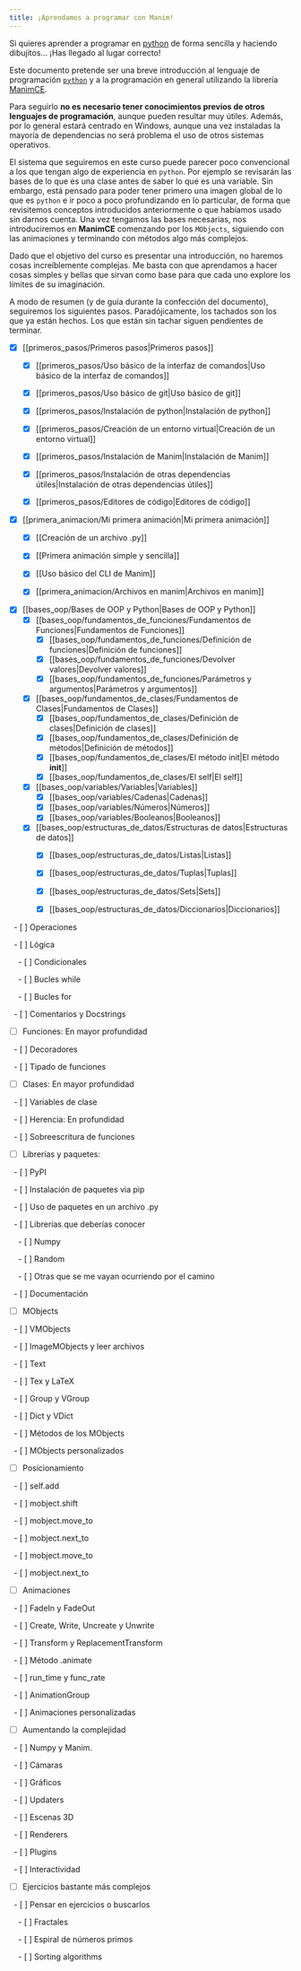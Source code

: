 ```yaml
---
title: ¡Aprendamos a programar con Manim!
---
```


Si quieres aprender a programar en [python](https://es.python.org/) de forma sencilla y haciendo dibujitos... ¡Has llegado al lugar correcto!

Este documento pretende ser una breve introducción al lenguaje de programación [`python`](https://www.python.org/) y a la programación en general utilizando la librería [ManimCE](https://www.manim.community/).

  

Para seguirlo **no es necesario tener conocimientos previos de otros lenguajes de programación**, aunque pueden resultar muy útiles. Además, por lo general estará centrado en Windows, aunque una vez instaladas la mayoría de dependencias no será problema el uso de otros sistemas operativos.

  

El sistema que seguiremos en este curso puede parecer poco convencional a los que tengan algo de experiencia en `python`. Por ejemplo se revisarán las bases de lo que es una clase antes de saber lo que es una variable. Sin embargo, está pensado para poder tener primero una imagen global de lo que es `python` e ir poco a poco profundizando en lo particular, de forma que revisitemos conceptos introducidos anteriormente o que habíamos usado sin darnos cuenta. Una vez tengamos las bases necesarias, nos introduciremos en **ManimCE** comenzando por los `MObjects`, siguiendo con las animaciones y terminando con métodos algo más complejos.

  

Dado que el objetivo del curso es presentar una introducción, no haremos cosas increíblemente complejas. Me basta con que aprendamos a hacer cosas simples y bellas que sirvan como base para que cada uno explore los límites de su imaginación.

  

A modo de resumen (y de guía durante la confección del documento), seguiremos los siguientes pasos. Paradójicamente, los tachados son los que ya están hechos. Los que están sin tachar siguen pendientes de terminar.

- [X] [[primeros_pasos/Primeros pasos|Primeros pasos]]
	- [x] [[primeros_pasos/Uso básico de la interfaz de comandos|Uso básico de la interfaz de comandos]]
	- [x] [[primeros_pasos/Uso básico de git|Uso básico de git]]
	- [x] [[primeros_pasos/Instalación de python|Instalación de python]]
	- [x] [[primeros_pasos/Creación de un entorno virtual|Creación de un entorno virtual]]
	- [x] [[primeros_pasos/Instalación de Manim|Instalación de Manim]]
	- [x] [[primeros_pasos/Instalación de otras dependencias útiles|Instalación de otras dependencias útiles]]
	- [x] [[primeros_pasos/Editores de código|Editores de código]]
        


- [X] [[primera_animacion/Mi primera animación|Mi primera animación]]
	- [x] [[Creación de un archivo .py]]
	- [x] [[Primera animación simple y sencilla]]
	- [x] [[Uso básico del CLI de Manim]]
	- [x] [[primera_animacion/Archivos en manim|Archivos en manim]]
  

- [x] [[bases_oop/Bases de OOP y Python|Bases de OOP y Python]]
	- [x] [[bases_oop/fundamentos_de_funciones/Fundamentos de Funciones|Fundamentos de Funciones]]
		- [x] [[bases_oop/fundamentos_de_funciones/Definición de funciones|Definición de funciones]]
		- [x] [[bases_oop/fundamentos_de_funciones/Devolver valores|Devolver valores]]
		- [x] [[bases_oop/fundamentos_de_funciones/Parámetros y argumentos|Parámetros y argumentos]]
	- [x] [[bases_oop/fundamentos_de_clases/Fundamentos de Clases|Fundamentos de Clases]]
		- [x] [[bases_oop/fundamentos_de_clases/Definición de clases|Definición de clases]]
		- [x] [[bases_oop/fundamentos_de_clases/Definición de métodos|Definición de métodos]]
		- [x] [[bases_oop/fundamentos_de_clases/El método init|El método __init__]]
		- [x] [[bases_oop/fundamentos_de_clases/El self|El self]]
	- [x] [[bases_oop/variables/Variables|Variables]]
		- [x] [[bases_oop/variables/Cadenas|Cadenas]]
		- [x] [[bases_oop/variables/Números|Números]]
		- [x] [[bases_oop/variables/Booleanos|Booleanos]]
	- [x] [[bases_oop/estructuras_de_datos/Estructuras de datos|Estructuras de datos]]
		- [x] [[bases_oop/estructuras_de_datos/Listas|Listas]]
		- [x] [[bases_oop/estructuras_de_datos/Tuplas|Tuplas]]
		- [x] [[bases_oop/estructuras_de_datos/Sets|Sets]]
		- [x] [[bases_oop/estructuras_de_datos/Diccionarios|Diccionarios]]



  - [ ] Operaciones

  - [ ] Lógica

    - [ ] Condicionales

    - [ ] Bucles while

    - [ ] Bucles for

  - [ ] Comentarios y Docstrings

- [ ] Funciones: En mayor profundidad

  - [ ] Decoradores

  - [ ] Tipado de funciones

  

- [ ] Clases: En mayor profundidad

  - [ ] Variables de clase

  - [ ] Herencia: En profundidad

  - [ ] Sobreescritura de funciones

  

- [ ] Librerías y paquetes:

  - [ ] PyPI

  - [ ] Instalación de paquetes via pip

  - [ ] Uso de paquetes en un archivo .py

  - [ ] Librerías que deberías conocer

    - [ ] Numpy

    - [ ] Random

    - [ ] Otras que se me vayan ocurriendo por el camino

  - [ ] Documentación

- [ ] MObjects

  - [ ] VMObjects

  - [ ] ImageMObjects y leer archivos

  - [ ] Text

  - [ ] Tex y LaTeX

  - [ ] Group y VGroup

  - [ ] Dict y VDict

  - [ ] Métodos de los MObjects

  - [ ] MObjects personalizados

  

- [ ] Posicionamiento

  - [ ] self.add

  - [ ] mobject.shift

  - [ ] mobject.move_to

  - [ ] mobject.next_to

  - [ ] mobject.move_to

  - [ ] mobject.next_to

  

- [ ] Animaciones

  

  - [ ] FadeIn y FadeOut

  - [ ] Create, Write, Uncreate y Unwrite

  - [ ] Transform y ReplacementTransform

  - [ ] Método .animate

  - [ ] run_time y func_rate

  - [ ] AnimationGroup

  - [ ] Animaciones personalizadas

  

- [ ] Aumentando la complejidad

  

  - [ ] Numpy y Manim.

  - [ ] Cámaras

  - [ ] Gráficos

  - [ ] Updaters

  - [ ] Escenas 3D

  - [ ] Renderers

  - [ ] Plugins

  - [ ] Interactividad

  

- [ ] Ejercicios bastante más complejos

  

  - [ ] Pensar en ejercicios o buscarlos

    - [ ] Fractales

    - [ ] Espiral de números primos

    - [ ] Sorting algorithms